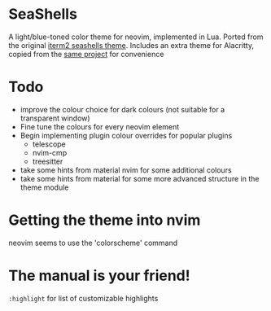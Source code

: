 # SeaShells

A light/blue-toned color theme for neovim, implemented in Lua. Ported from the original [iterm2 seashells theme](https://github.com/mbadolato/iTerm2-Color-Schemes/tree/master). Includes an extra theme for Alacritty, copied from the [same project](https://github.com/mbadolato/iTerm2-Color-Schemes/blob/master/alacritty/SeaShells.toml) for convenience

# Todo

- improve the colour choice for dark colours (not suitable for a transparent window)
- Fine tune the colours for every neovim element
- Begin implementing plugin colour overrides for popular plugins
    - telescope
    - nvim-cmp
    - treesitter
- take some hints from material nvim for some additional colours
- take some hints from material for some more advanced structure in the theme module


# Getting the theme into nvim

neovim seems to use the 'colorscheme' command


# The manual is your friend!

`:highlight` for list of customizable highlights
